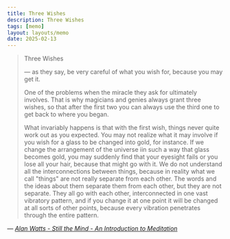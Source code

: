 ```yaml
---
title: Three Wishes
description: Three Wishes
tags: [memo]
layout: layouts/memo
date: 2025-02-13
---
```


> Three Wishes
> 
> ― as they say, be very careful of what you wish for, because you may get it.
> 
> One of the problems when the miracle they ask for ultimately involves. That is why magicians and genies always grant three wishes, so that after the first two you can always use the third one to get back to where you began.
> 
> What invariably happens is that with the first wish, things never quite work out as you expected. You may not realize what it may involve if you wish for a glass to be changed into gold, for instance. If we change the arrangement of the universe iin such a way that glass becomes gold, you may suddenly find that your eyesight fails or you lose all your hair, because that might go with it. We do not understand all the interconnections between things, because in reality what we call "things" are not really separate from each other. The words and the ideas about them separate them from each other, but they are not separate. They all go with each other, interconnected in one vast vibratory pattern, and if you change it at one point it will be changed at all sorts of other points, because every vibration penetrates through the entire pattern.

― <cite>[Alan Watts - Still the Mind - An Introduction to Meditation](https://newworldlibrary.com/product/still-the-mind)</cite>
